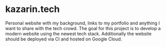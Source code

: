 # kazarin.tech
Personal website with my background, links to my portfolio and anything I want to share with the tech crowd.
The goal for this project is to develop a modern website using the newest tech stack. Additionally the website should be deployed via CI and hosted on Google Cloud.
